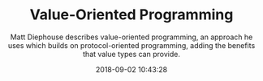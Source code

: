 ---
title: "Value-Oriented Programming "
subtitle: "Matt Diephouse describes value-oriented programming, an approach he uses which builds on protocol-oriented programming, adding the benefits that value types can provide."
tags: ["value","protocol"]
link: "https://matt.diephouse.com/2018/08/value-oriented-programming/"
date: "2018-09-02 10:43:28"
---